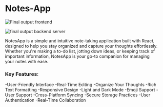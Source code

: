 # Notes-App
![Final output frontend](https://i.pinimg.com/originals/df/77/61/df7761b58f23318d48e40c199de69892.jpg)

![final output backend server ](https://i.pinimg.com/originals/15/1f/9d/151f9d5ee2148c7857d5cfedbb003f19.jpg)

   NotesApp is a simple and intuitive note-taking application built with React, designed to help you stay organized and capture your thoughts effortlessly. Whether you're making a to-do list, jotting down ideas, or keeping track of important information, NotesApp is your go-to companion for managing your notes with ease.


### Key Features:

-User-Friendly Interface
-Real-Time Editing
-Organize Your Thoughts
-Rich Text Formatting
-Responsive Design
-Light and Dark Mode
-Emoji Support
-User Support
-Cross-Platform Syncing
-Secure Storage Practices
-User Authentication
-Real-Time Collaboration 

      











